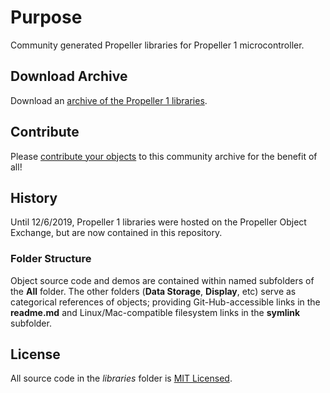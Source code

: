 # Purpose
Community generated Propeller libraries for Propeller 1 microcontroller.

## Download Archive
Download an [archive of the Propeller 1 libraries](https://github.com/parallaxinc/propeller/releases/download/OBEX-220125/P1_OBEX_220125.ZIP).

## Contribute
Please [contribute your objects](https://github.com/parallaxinc/propeller/wiki/Contributing) to this community archive for the benefit of all!

## History
Until 12/6/2019, Propeller 1 libraries were hosted on the Propeller Object Exchange, but are now contained in this repository.

### Folder Structure
Object source code and demos are contained within named subfolders of the __All__ folder.  The other folders (__Data Storage__, __Display__, etc) serve as categorical references of objects; providing Git-Hub-accessible links in the __readme.md__ and Linux/Mac-compatible filesystem links in the __symlink__ subfolder.

## License
All source code in the _libraries_ folder is [MIT Licensed](https://github.com/parallaxinc/propeller/wiki/Propeller-Object-License-(MIT)).
